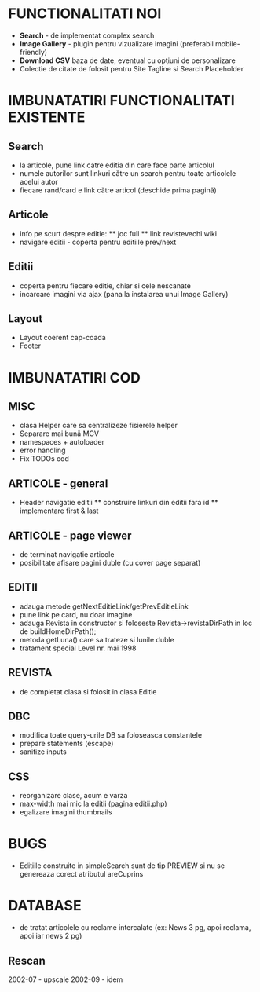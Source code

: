 
FUNCTIONALITATI NOI
======================================
* **Search** - de implementat complex search
* **Image Gallery** - plugin pentru vizualizare imagini (preferabil mobile-friendly)
* **Download CSV** baza de date, eventual cu opţiuni de personalizare
* Colectie de citate de folosit pentru Site Tagline si Search Placeholder


IMBUNATATIRI FUNCTIONALITATI EXISTENTE
======================================

Search
------------------
* la articole, pune link catre editia din care face parte articolul
* numele autorilor sunt linkuri către un search pentru toate articolele acelui autor
* fiecare rand/card e link către articol (deschide prima pagină)

Articole
------------------
* info pe scurt despre editie:
  ** joc full
  ** link revistevechi wiki
* navigare editii - coperta pentru editiile prev/next

Editii
------------------
* coperta pentru fiecare editie, chiar si cele nescanate
* incarcare imagini via ajax (pana la instalarea unui Image Gallery)

Layout
------------------
* Layout coerent cap-coada
* Footer


IMBUNATATIRI COD
================================================

MISC
------------------
* clasa Helper care sa centralizeze fisierele helper
* Separare mai bună MCV
* namespaces + autoloader
* error handling
* Fix TODOs cod

ARTICOLE - general
------------------
* Header navigatie editii
  ** construire linkuri din editii fara id
  ** implementare first & last

ARTICOLE - page viewer
------------------
* de terminat navigatie articole
* posibilitate afisare pagini duble (cu cover page separat)

EDITII
------------------
* adauga metode getNextEditieLink/getPrevEditieLink
* pune link pe card, nu doar imagine
* adauga Revista in constructor si foloseste Revista->revistaDirPath
  in loc de buildHomeDirPath();
* metoda getLuna() care sa trateze si lunile duble
* tratament special Level nr. mai 1998

REVISTA
------------------
* de completat clasa si folosit in clasa Editie

DBC
------------------
* modifica toate query-urile DB sa foloseasca constantele
* prepare statements (escape)
* sanitize inputs

CSS
------------------
* reorganizare clase, acum e varza
* max-width mai mic la editii (pagina editii.php)
* egalizare imagini thumbnails


BUGS
======================================
* Editiile construite in simpleSearch sunt de tip PREVIEW si nu se genereaza corect atributul areCuprins


DATABASE
======================================
* de tratat articolele cu reclame intercalate (ex: News 3 pg, apoi reclama, apoi iar news 2 pg)

Rescan
------------------
2002-07 - upscale
2002-09 - idem